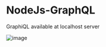 # NodeJs-GraphQL

GraphiQL available at localhost server

![image](https://user-images.githubusercontent.com/104893311/228365764-ac207fae-bc20-4c48-913c-3ff79e7ee858.png)
